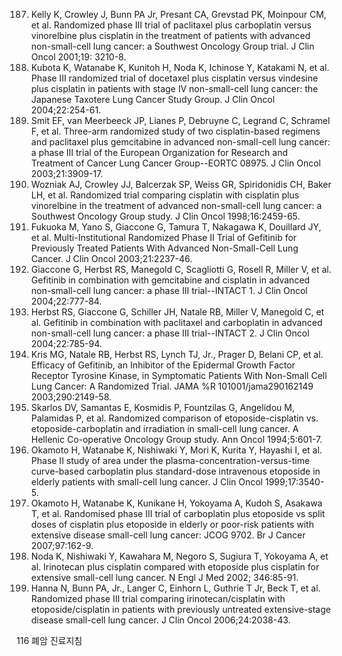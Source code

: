 187. Kelly K, Crowley J, Bunn PA Jr, Presant CA, Grevstad PK, Moinpour CM, et al. Randomized phase III trial of paclitaxel plus carboplatin versus vinorelbine plus cisplatin in the treatment of patients with advanced non-small-cell lung cancer: a Southwest Oncology Group trial. J Clin Oncol 2001;19: 3210-8.
188. Kubota K, Watanabe K, Kunitoh H, Noda K, Ichinose Y, Katakami N, et al. Phase III randomized trial of docetaxel plus cisplatin versus vindesine plus cisplatin in patients with stage IV non-small-cell lung cancer: the Japanese Taxotere Lung Cancer Study Group. J Clin Oncol 2004;22:254-61.
189. Smit EF, van Meerbeeck JP, Lianes P, Debruyne C, Legrand C, Schramel F, et al. Three-arm randomized study of two cisplatin-based regimens and paclitaxel plus gemcitabine in advanced non-small-cell lung cancer: a phase III trial of the European Organization for Research and Treatment of Cancer Lung Cancer Group--EORTC 08975. J Clin Oncol 2003;21:3909-17.
190. Wozniak AJ, Crowley JJ, Balcerzak SP, Weiss GR, Spiridonidis CH, Baker LH, et al. Randomized trial comparing cisplatin with cisplatin plus vinorelbine in the treatment of advanced non-small-cell lung cancer: a Southwest Oncology Group study. J Clin Oncol 1998;16:2459-65.
191. Fukuoka M, Yano S, Giaccone G, Tamura T, Nakagawa K, Douillard JY, et al. Multi-Institutional Randomized Phase II Trial of Gefitinib for Previously Treated Patients With Advanced Non-Small-Cell Lung Cancer. J Clin Oncol 2003;21:2237-46.
192. Giaccone G, Herbst RS, Manegold C, Scagliotti G, Rosell R, Miller V, et al. Gefitinib in combination with gemcitabine and cisplatin in advanced non-small-cell lung cancer: a phase III trial--INTACT 1. J Clin Oncol 2004;22:777-84.
193. Herbst RS, Giaccone G, Schiller JH, Natale RB, Miller V, Manegold C, et al. Gefitinib in combination with paclitaxel and carboplatin in advanced non-small-cell lung cancer: a phase III trial--INTACT 2. J Clin Oncol 2004;22:785-94.
194. Kris MG, Natale RB, Herbst RS, Lynch TJ, Jr., Prager D, Belani CP, et al. Efficacy of Gefitinib, an Inhibitor of the Epidermal Growth Factor Receptor Tyrosine Kinase, in Symptomatic Patients With Non-Small Cell Lung Cancer: A Randomized Trial. JAMA %R 101001/jama290162149 2003;290:2149-58.
195. Skarlos DV, Samantas E, Kosmidis P, Fountzilas G, Angelidou M, Palamidas P, et al. Randomized comparison of etoposide-cisplatin vs. etoposide-carboplatin and irradiation in small-cell lung cancer. A Hellenic Co-operative Oncology Group study. Ann Oncol 1994;5:601-7.
196. Okamoto H, Watanabe K, Nishiwaki Y, Mori K, Kurita Y, Hayashi I, et al. Phase II study of area under the plasma-concentration-versus-time curve-based carboplatin plus standard-dose intravenous etoposide in elderly patients with small-cell lung cancer. J Clin Oncol 1999;17:3540-5.
197. Okamoto H, Watanabe K, Kunikane H, Yokoyama A, Kudoh S, Asakawa T, et al. Randomised phase III trial of carboplatin plus etoposide vs split doses of cisplatin plus etoposide in elderly or poor-risk patients with extensive disease small-cell lung cancer: JCOG 9702. Br J Cancer 2007;97:162-9.
198. Noda K, Nishiwaki Y, Kawahara M, Negoro S, Sugiura T, Yokoyama A, et al. Irinotecan plus cisplatin compared with etoposide plus cisplatin for extensive small-cell lung cancer. N Engl J Med 2002; 346:85-91.
199. Hanna N, Bunn PA, Jr., Langer C, Einhorn L, Guthrie T Jr, Beck T, et al. Randomized phase III trial comparing irinotecan/cisplatin with etoposide/cisplatin in patients with previously untreated extensive-stage disease small-cell lung cancer. J Clin Oncol 2006;24:2038-43.

<PAGE>116
폐암 진료지침